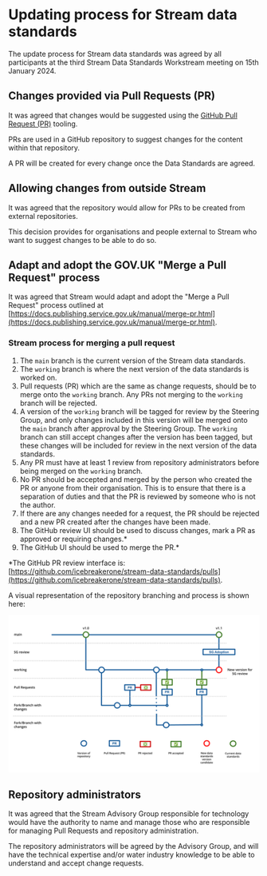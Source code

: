 # Updating process for Stream data standards

The update process for Stream data standards was agreed by all participants at the third Stream Data Standards Workstream meeting on 15th January 2024.

## Changes provided via Pull Requests (PR)

It was agreed that changes would be suggested using the [GitHub Pull Request (PR)](https://docs.github.com/en/pull-requests/collaborating-with-pull-requests/proposing-changes-to-your-work-with-pull-requests/about-pull-requests) tooling. 

PRs are used in a GitHub repository to suggest changes for the content within that repository.

A PR will be created for every change once the Data Standards are agreed.

## Allowing changes from outside Stream

It was agreed that the repository would allow for PRs to be created from external repositories.

This decision provides for organisations and people external to Stream who want to suggest changes to be able to do so.

## Adapt and adopt the GOV.UK "Merge a Pull Request" process

It was agreed that Stream would adapt and adopt the "Merge a Pull Request" process outlined at [https://docs.publishing.service.gov.uk/manual/merge-pr.html](https://docs.publishing.service.gov.uk/manual/merge-pr.html).

### Stream process for merging a pull request

1. The `main` branch is the current version of the Stream data standards.
2. The `working` branch is where the next version of the data standards is worked on.
3. Pull requests (PR) which are the same as change requests, should be to merge onto the `working` branch. Any PRs not merging to the `working` branch will be rejected.
4. A version of the `working` branch will be tagged for review by the Steering Group, and only changes included in this version will be merged onto the `main` branch after approval by the Steering Group. The `working` branch can still accept changes after the version has been tagged, but these changes will be included for review in the next version of the data standards.
5. Any PR must have at least 1 review from repository administrators before being merged on the `working` branch. 
6. No PR should be accepted and merged by the person who created the PR or anyone from their organisation. This is to ensure that there is a separation of duties and that the PR is reviewed by someone who is not the author.
7. If there are any changes needed for a request, the PR should be rejected and a new PR created after the changes have been made.
8. The GitHub review UI should be used to discuss changes, mark a PR as approved or requiring changes.*
9. The GitHub UI should be used to merge the PR.*

*The GitHub PR review interface is: [https://github.com/icebreakerone/stream-data-standards/pulls](https://github.com/icebreakerone/stream-data-standards/pulls).

A visual representation of the repository branching and process is shown here:

![Overview of Stream data standards change process](./assets/change-process.png)

## Repository administrators

It was agreed that the Stream Advisory Group responsible for technology would have the authority to name and manage those who are responsible for managing Pull Requests and repository administration.

The repository administrators will be agreed by the Advisory Group, and will have the technical expertise and/or water industry knowledge to be able to understand and accept change requests.
